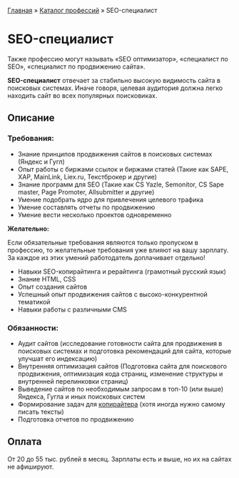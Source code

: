 [Главная](http://enjoy-job.ru/) » [Каталог профессий](http://enjoy-job.ru/professions/) » SEO-специалист

# SEO-специалист

Также профессию могут называть «SEO оптимизатор», «специалист по SEO», «специалист по продвижению сайта».

**SEO-специалист** отвечает за стабильно высокую видимость сайта в поисковых системах. Иначе говоря, целевая аудитория должна легко находить сайт во всех популярных поисковиках.

## Описание

### Требования:

- Знание принципов продвижения сайтов в поисковых системах (Яндекс и Гугл)
- Опыт работы с биржами ссылок и биржами статей (Такие как SAPE, XAP, MainLink, Liex.ru, Текстброкер и другие)
- Знание программ для SEO (Такие как CS Yazle, Semonitor, CS Sape master, Page Promoter, Allsubmitter и другие)
- Умение подобрать ядро для привлечения целевого трафика
- Умение составлять отчеты по продвижению
- Умение вести несколько проектов одновременно

**Желательно:**

Если обязательные требования являются только пропуском в профессию, то желательные требования уже влияют на вашу зарплату. За каждое из этих умений работодатель доплачивает отдельно!

- Навыки SEO-копирайтинга и рерайтинга (грамотный русский язык)
- Знание HTML, CSS
- Опыт создания сайтов
- Успешный опыт продвижения сайтов с высоко-конкурентной тематикой
- Навыки работы с различными CMS

### Обязанности:

- Аудит сайтов (исследование готовности сайта для продвижения в поисковых системах и подготовка рекомендаций для сайта, которые улучшат его индексацию)
- Внутренняя оптимизация сайтов (Подготовка сайта для поискового продвижения, оптимизация кода страниц, изменение структуры и внутренней перелинковки страниц)
- Выведение сайтов по необходимым запросам в топ-10 (или выше) Яндекса, Гугла и иных поисковых систем
- Формирование задач для [копирайтера](http://enjoy-job.ru/professions/copywriter/) (хотя иногда нужно самому писать тексты)
- Подготовка отчетов по продвижению

## Оплата

От 20 до 55 тыс. рублей в месяц. Зарплаты есть и выше, но их на сайтах не афишируют.